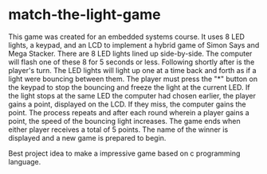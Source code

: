 # match-the-light-game
This game was created for an embedded systems course. It uses 8 LED lights, a keypad, and an LCD to implement a hybrid game of Simon Says and Mega Stacker. There are 8 LED lights lined up side-by-side. The computer will flash one of these 8 for 5 seconds or less. Following shortly after is the player's turn. The LED lights will light up one at a time back and forth as if a light were bouncing between them. The player must press the "*" button on the keypad to stop the bouncing and freeze the light at the current LED. If the light stops at the same LED the computer had chosen earlier, the player gains a point, displayed on the LCD. If they miss, the computer gains the point. The process repeats and after each round wherein a player gains a point, the speed of the bouncing light increases. The game ends when either player receives a total of 5 points. The name of the winner is displayed and a new game is prepared to begin.
 
 Best project idea to make a impressive game based on c programming language. 
